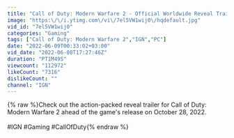 ```yaml
---
title: "Call of Duty: Modern Warfare 2 - Official Worldwide Reveal Trailer"
image: "https:\/\/i.ytimg.com\/vi\/7el5VW1wij0\/hqdefault.jpg"
vid_id: "7el5VW1wij0"
categories: "Gaming"
tags: ["Call of Duty: Modern Warfare 2","IGN","PC"]
date: "2022-06-09T00:33:02+03:00"
vid_date: "2022-06-08T17:27:46Z"
duration: "PT1M49S"
viewcount: "112972"
likeCount: "7316"
dislikeCount: ""
channel: "IGN"
---
```

{% raw %}Check out the action-packed reveal trailer for Call of Duty: Modern Warfare 2 ahead of the game's release on October 28, 2022.<br /><br />#IGN #Gaming #CallOfDuty{% endraw %}
